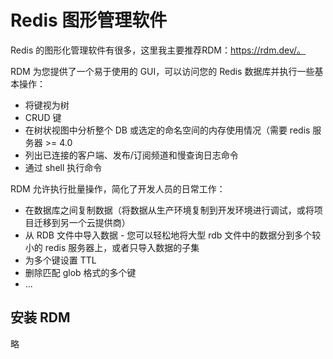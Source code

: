 # Redis 图形管理软件
Redis 的图形化管理软件有很多，这里我主要推荐RDM：https://rdm.dev/。

RDM 为您提供了一个易于使用的 GUI，可以访问您的 Redis 数据库并执行一些基本操作：
- 将键视为树
- CRUD 键
- 在树状视图中分析整个 DB 或选定的命名空间的内存使用情况（需要 redis 服务器 >= 4.0
- 列出已连接的客户端、发布/订阅频道和慢查询日志命令
- 通过 shell 执行命令

RDM 允许执行批量操作，简化了开发人员的日常工作：
- 在数据库之间复制数据（将数据从生产环境复制到开发环境进行调试，或将项目迁移到另一个云提供商）
- 从 RDB 文件中导入数据 - 您可以轻松地将大型 rdb 文件中的数据分到多个较小的 redis 服务器上，或者只导入数据的子集
- 为多个键设置 TTL
- 删除匹配 glob 格式的多个键
- ...

## 安装 RDM
略